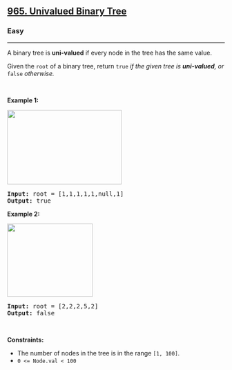 <h2><a href="https://leetcode.com/problems/univalued-binary-tree/">965. Univalued Binary Tree</a></h2><h3>Easy</h3><hr><div style="user-select: auto;"><p style="user-select: auto;">A binary tree is <strong style="user-select: auto;">uni-valued</strong> if every node in the tree has the same value.</p>

<p style="user-select: auto;">Given the <code style="user-select: auto;">root</code> of a binary tree, return <code style="user-select: auto;">true</code><em style="user-select: auto;"> if the given tree is <strong style="user-select: auto;">uni-valued</strong>, or </em><code style="user-select: auto;">false</code><em style="user-select: auto;"> otherwise.</em></p>

<p style="user-select: auto;">&nbsp;</p>
<p style="user-select: auto;"><strong class="example" style="user-select: auto;">Example 1:</strong></p>
<img alt="" src="https://assets.leetcode.com/uploads/2018/12/28/unival_bst_1.png" style="width: 265px; height: 172px; user-select: auto;">
<pre style="user-select: auto;"><strong style="user-select: auto;">Input:</strong> root = [1,1,1,1,1,null,1]
<strong style="user-select: auto;">Output:</strong> true
</pre>

<p style="user-select: auto;"><strong class="example" style="user-select: auto;">Example 2:</strong></p>
<img alt="" src="https://assets.leetcode.com/uploads/2018/12/28/unival_bst_2.png" style="width: 198px; height: 169px; user-select: auto;">
<pre style="user-select: auto;"><strong style="user-select: auto;">Input:</strong> root = [2,2,2,5,2]
<strong style="user-select: auto;">Output:</strong> false
</pre>

<p style="user-select: auto;">&nbsp;</p>
<p style="user-select: auto;"><strong style="user-select: auto;">Constraints:</strong></p>

<ul style="user-select: auto;">
	<li style="user-select: auto;">The number of nodes in the tree is in the range <code style="user-select: auto;">[1, 100]</code>.</li>
	<li style="user-select: auto;"><code style="user-select: auto;">0 &lt;= Node.val &lt; 100</code></li>
</ul>
</div>